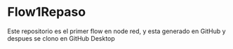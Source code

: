 # Flow1Repaso
Este repositorio es el primer flow en node red, y esta generado en GitHub y despues se clono en GitHub Desktop